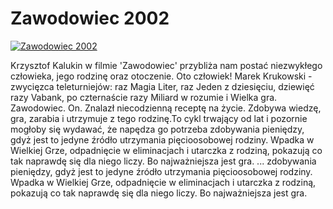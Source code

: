 Zawodowiec 2002 
=============
[![Zawodowiec 2002 ](http://vidos.pl/images/player.gif)](http://vidos.pl/zawodowiec-2002)

 Krzysztof Kalukin w filmie 'Zawodowiec' przybliża nam postać niezwykłego człowieka, jego rodzinę oraz otoczenie. Oto człowiek! Marek Krukowski - zwycięzca teleturniejów: raz Magia Liter, raz Jeden z dziesięciu, dziewięć razy Vabank, po czternaście razy Miliard w rozumie i Wielka gra. Zawodowiec. On. Znalazł niecodzienną receptę na życie. Zdobywa wiedzę, gra, zarabia i utrzymuje z tego rodzinę.To cykl trwający od lat i pozornie mogłoby się wydawać, że napędza go potrzeba zdobywania pieniędzy, gdyż jest to jedyne źródło utrzymania pięcioosobowej rodziny. Wpadka w Wielkiej Grze, odpadnięcie w eliminacjach i utarczka z rodziną, pokazują co tak naprawdę się dla niego liczy. Bo najważniejsza jest gra.   ... zdobywania pieniędzy, gdyż jest to jedyne źródło utrzymania pięcioosobowej rodziny. Wpadka w Wielkiej Grze, odpadnięcie w eliminacjach i utarczka z rodziną, pokazują co tak naprawdę się dla niego liczy. Bo najważniejsza jest gra.
